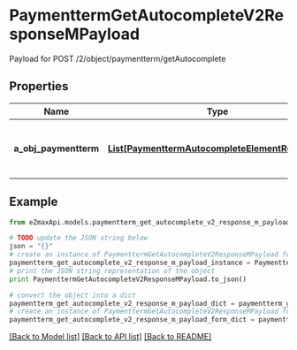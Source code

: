 # PaymenttermGetAutocompleteV2ResponseMPayload

Payload for POST /2/object/paymentterm/getAutocomplete

## Properties
Name | Type | Description | Notes
------------ | ------------- | ------------- | -------------
**a_obj_paymentterm** | [**List[PaymenttermAutocompleteElementResponse]**](PaymenttermAutocompleteElementResponse.md) | An array of Paymentterm autocomplete element response. | [optional] 

## Example

```python
from eZmaxApi.models.paymentterm_get_autocomplete_v2_response_m_payload import PaymenttermGetAutocompleteV2ResponseMPayload

# TODO update the JSON string below
json = "{}"
# create an instance of PaymenttermGetAutocompleteV2ResponseMPayload from a JSON string
paymentterm_get_autocomplete_v2_response_m_payload_instance = PaymenttermGetAutocompleteV2ResponseMPayload.from_json(json)
# print the JSON string representation of the object
print PaymenttermGetAutocompleteV2ResponseMPayload.to_json()

# convert the object into a dict
paymentterm_get_autocomplete_v2_response_m_payload_dict = paymentterm_get_autocomplete_v2_response_m_payload_instance.to_dict()
# create an instance of PaymenttermGetAutocompleteV2ResponseMPayload from a dict
paymentterm_get_autocomplete_v2_response_m_payload_form_dict = paymentterm_get_autocomplete_v2_response_m_payload.from_dict(paymentterm_get_autocomplete_v2_response_m_payload_dict)
```
[[Back to Model list]](../README.md#documentation-for-models) [[Back to API list]](../README.md#documentation-for-api-endpoints) [[Back to README]](../README.md)


